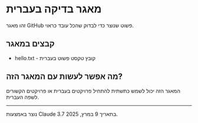 # מאגר בדיקה בעברית

זהו מאגר GitHub פשוט שנוצר כדי לבדוק שהכל עובד כראוי.

## קבצים במאגר
* hello.txt - קובץ טקסט פשוט בעברית

## מה אפשר לעשות עם המאגר הזה?
המאגר הזה יכול לשמש כתשתית להתחיל פרויקטים בעברית או פרויקטים הקשורים לשפה העברית.

---

נוצר באמצעות Claude 3.7 בתאריך 9 במרץ, 2025.
